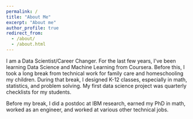 ```yaml
---
permalink: /
title: "About Me"
excerpt: "About me"
author_profile: true
redirect_from: 
  - /about/
  - /about.html
---
```

I am a Data Scientist/Career Changer.  For the last few years, I've been learning Data Science and 
Machine Learning from Coursera.  Before this, I took a long break from technical
work for family care and homeschooling my children.  During that break, I designed K-12 classes,
especially in math, statistics, and problem solving.  My first data science project
was quarterly checklists for my students.

Before my break, I did a postdoc at IBM research, earned my PhD in math, worked as an
engineer, and worked at various other technical jobs.
